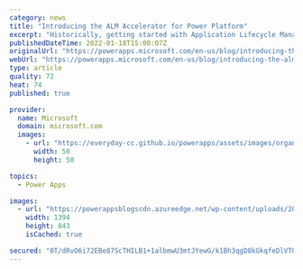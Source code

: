 ```yaml
---
category: news
title: "Introducing the ALM Accelerator for Power Platform"
excerpt: "Historically, getting started with Application Lifecycle Management (ALM) for the Microsoft Power Platform came with a learning curve and lots of time investment setting up ALM. Based on our own learnings setting up ALM for the Center of Excellence (CoE) Starter kit, we&#8217;re excited to introduce"
publishedDateTime: 2022-01-18T15:00:07Z
originalUrl: "https://powerapps.microsoft.com/en-us/blog/introducing-the-alm-accelerator-for-power-platform/"
webUrl: "https://powerapps.microsoft.com/en-us/blog/introducing-the-alm-accelerator-for-power-platform/"
type: article
quality: 72
heat: 74
published: true

provider:
  name: Microsoft
  domain: microsoft.com
  images:
    - url: "https://everyday-cc.github.io/powerapps/assets/images/organizations/microsoft.com-50x50.jpg"
      width: 50
      height: 50

topics:
  - Power Apps

images:
  - url: "https://powerappsblogscdn.azureedge.net/wp-content/uploads/2022/01/alm-acc.png"
    width: 1394
    height: 843
    isCached: true

secured: "0T/dRvO6i72EBe87ScTHILB1+1albmwU3mtJYewG/k1Bh3qgD8kGkqfeDlVT0EJyv+RQ3denqrZofv6D1I7Mtqi2WJX9aSASR50w8CyWCsyKofoPNkJS0uxbbc85Abiv0iPn2uDcDWaalaXF/a53SUeLGQLDToWw5MzmIQE+UiZXKwBBuaCJzxpM+ij9mgN8RDFa/w4y2dKng2hbcPlMT3daxa1WLFROWDuiNWruVSTCdtdkt30asuERZsIkuNYbXth2oZJIKsJJykvp9vSoMGugjQVJDoG6CQrbC4UxbrmP9VDVTTamBFgVcE4A9k7e3etXLh/ysRO5/Ubft363bKoQFD6/PEeKxLMQNuuQvro=;eUaBujis8tmd55VWxDXNjQ=="
---
```


